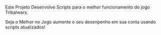 Este Projeto Desenvolve Scripts para o melhor funcionamento do jogo Tribalwars.

Seja o Melhor no Jogo aumente o seu desenpenho em sua conta usando scripts atualizados!
